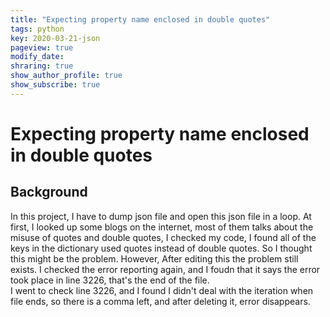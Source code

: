 ```yaml
---
title: "Expecting property name enclosed in double quotes"
tags: python
key: 2020-03-21-json
pageview: true
modify_date: 
shraring: true
show_author_profile: true
show_subscribe: true
---
```

# Expecting property name enclosed in double quotes

## Background

In this project, I have to dump json file and open this json file in a loop. At first, I looked up some blogs on the internet, most of them talks about the misuse of quotes and double quotes, I checked my code, I found all of the keys in the dictionary used quotes instead of double quotes. So I thought this might be the problem. However, After editing this the problem still exists. I checked the error reporting again, and I foudn that it says the error took place in line 3226, that's the end of the file.  
I went to check line 3226, and I found I didn't deal with the iteration when file ends, so there is a comma left, and after deleting it, error disappears.
